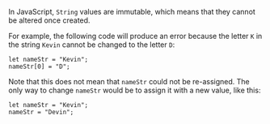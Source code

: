 In JavaScript, `String` values are immutable, which means that they cannot be altered once created.

For example, the following code will produce an error because the letter `K` in the string `Kevin` cannot be changed to the letter `D`:

```
let nameStr = "Kevin";
nameStr[0] = "D";
```

Note that this does not mean that `nameStr` could not be re-assigned. The only way to change `nameStr` would be to assign it with a new value, like this:

```
let nameStr = "Kevin";
nameStr = "Devin";
```